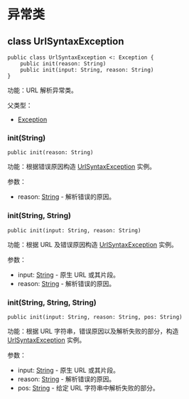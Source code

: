 # 异常类

## class UrlSyntaxException

```cangjie
public class UrlSyntaxException <: Exception {
    public init(reason: String)
    public init(input: String, reason: String)
}
```

功能：URL 解析异常类。

父类型：

- [Exception](../../../std/core/core_package_api/core_package_exceptions.md#class-exception)

### init(String)

```cangjie
public init(reason: String)
```

功能：根据错误原因构造 [UrlSyntaxException](url_package_exceptions.md#class-urlsyntaxexception) 实例。

参数：

- reason: [String](../../../std/core/core_package_api/core_package_structs.md#struct-string) - 解析错误的原因。

### init(String, String)

```cangjie
public init(input: String, reason: String)
```

功能：根据 URL 及错误原因构造 [UrlSyntaxException](url_package_exceptions.md#class-urlsyntaxexception) 实例。

参数：

- input: [String](../../../std/core/core_package_api/core_package_structs.md#struct-string) - 原生 URL 或其片段。
- reason: [String](../../../std/core/core_package_api/core_package_structs.md#struct-string) - 解析错误的原因。

### init(String, String, String)

```cangjie
public init(input: String, reason: String, pos: String)
```

功能：根据 URL 字符串，错误原因以及解析失败的部分，构造 [UrlSyntaxException](url_package_exceptions.md#class-urlsyntaxexception) 实例。

参数：

- input: [String](../../../std/core/core_package_api/core_package_structs.md#struct-string) - 原生 URL 或其片段。
- reason: [String](../../../std/core/core_package_api/core_package_structs.md#struct-string) - 解析错误的原因。
- pos: [String](../../../std/core/core_package_api/core_package_structs.md#struct-string) - 给定 URL 字符串中解析失败的部分。